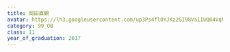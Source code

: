 ```yaml
---
title: 岡田直観
avatar: https://lh3.googleusercontent.com/up3Ps4flOYJKz2GI98Va1IUQ04VqN0abMt8G_m1wQJpHyN05NtIRQ7CiTybfrKwTq8OqcfNDFQaIY9K2cYwHcbd9pCoY8QS-_8zOzDbYnkVcruE9WCLj5u-uu2YX34Rurmm-lVmpLmYnACw4f2SZwiobctWXXd4eNf0D3I6xvlqobazR3B1g8uPdcvNV1_M9HV-YeZWjevrFvek6QUDwYdFGNwWu7kjJnd6OvKNe8a8fejrm2iE2FAx5ogYIPdvJLbcdo6Gz4ODZ69SgKsj5h5-C060Rl-BIuJlDBMdblVcMpWCZmw7HuwVmHzmw8jCj-O1rVy6cKv8xK9vBog4er53uPMWlwMwxFNdpayrDQnmyKZRdaEVCJh3Ah81LfpS1sArd-CGzSg-1PGJVEMJ33MOib_0CBy4GlapGZCPM0Qi6kw6S8nLWL9ZYZWcX-m-gyuoFVXSZMsezyrmtC6jO7ljsoml8OBifnoYKuWx7-LkL46xpgGGuOpgL_LRWQZwJB2GsWC7keP29uo4SjeHTl5XV5HbRJNxvHtj2hkbxPZHwUkzlC5wHCAfEaeYE9GY4maptP43nLTg379TROkQOFV3-fBHvGDsk6-xTisUcg59VwONQzA=p-s300
category: 99_OB
class: 11
year_of_graduation: 2017
---
```

